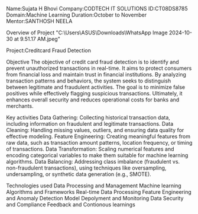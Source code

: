 Name:Sujata H Bhovi
Company:CODTECH IT SOLUTIONS
ID:CT08DS8785
Domain:Machine Learning
Duration:October to November
Mentor:SANTHOSH NEELA

Overview of Project
"C:\Users\ASUS\Downloads\WhatsApp Image 2024-10-30 at 9.51.17 AM.jpeg"



Project:Creditcard Fraud Detection

Objective
The objective of credit card fraud detection is to identify and prevent unauthorized transactions in real-time. It aims to protect consumers from financial loss and maintain trust in financial institutions. By analyzing transaction patterns and behaviors, the system seeks to distinguish between legitimate and fraudulent activities. The goal is to minimize false positives while effectively flagging suspicious transactions. Ultimately, it enhances overall security and reduces operational costs for banks and merchants.

Key activities
Data Gathering: Collecting historical transaction data, including information on fraudulent and legitimate transactions. Data Cleaning: Handling missing values, outliers, and ensuring data quality for effective modeling. Feature Engineering: Creating meaningful features from raw data, such as transaction amount patterns, location frequency, or timing of transactions. Data Transformation: Scaling numerical features and encoding categorical variables to make them suitable for machine learning algorithms. Data Balancing: Addressing class imbalance (fraudulent vs. non-fraudulent transactions), using techniques like oversampling, undersampling, or synthetic data generation (e.g., SMOTE).

Technologies used
Data Processing and Management Machine learning Algorithms and Frameworks Real-time Data Processing Feature Engineering and Anomaly Detection Model Depolyment and Monitoring Data Security and Compliance Feedback and Contionous learnings
